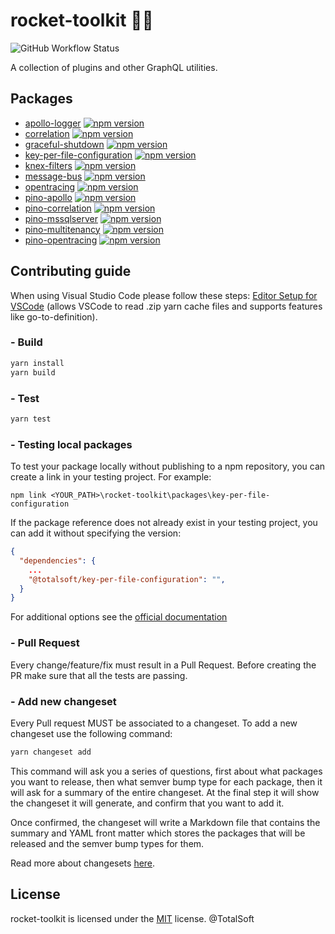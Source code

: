 # rocket-toolkit 👩‍🔧 

![GitHub Workflow Status](https://img.shields.io/github/actions/workflow/status/osstotalsoft/rocket-toolkit/workflows/npm-publish.yaml?branch=main)

A collection of plugins and other GraphQL utilities.

## Packages
  - [apollo-logger](./packages/apollo-logger#readme) [![npm version](https://badge.fury.io/js/@totalsoft%2Fapollo-logger.svg)](https://badge.fury.io/js/@totalsoft%2Fapollo-logger)
  - [correlation](./packages/correlation#readme) [![npm version](https://badge.fury.io/js/@totalsoft%2Fcorrelation.svg)](https://badge.fury.io/js/@totalsoft%2Fcorrelation)
  - [graceful-shutdown](./packages/graceful-shutdown#readme) [![npm version](https://badge.fury.io/js/@totalsoft%2Fgraceful-shutdown.svg)](https://badge.fury.io/js/@totalsoft%2Fgraceful-shutdown)
  - [key-per-file-configuration](./packages/key-per-file-configuration#readme) [![npm version](https://badge.fury.io/js/@totalsoft%2Fkey-per-file-configuration.svg)](https://badge.fury.io/js/@totalsoft%2Fkey-per-file-configuration)
  - [knex-filters](./packages/knex-filters#readme) [![npm version](https://badge.fury.io/js/@totalsoft%2Fknex-filters.svg)](https://badge.fury.io/js/@totalsoft%2Fknex-filters)
  - [message-bus](./packages/message-bus#readme) [![npm version](https://badge.fury.io/js/@totalsoft%2Fmessage-bus.svg)](https://badge.fury.io/js/@totalsoft%2Fmessage-bus)
  - [opentracing](./packages/opentracing#readme) [![npm version](https://badge.fury.io/js/@totalsoft%2Fopentracing.svg)](https://badge.fury.io/js/@totalsoft%2Fopentracing)
  - [pino-apollo](./packages/pino-apollo#readme) [![npm version](https://badge.fury.io/js/@totalsoft%2Fpino-apollo.svg)](https://badge.fury.io/js/@totalsoft%2Fpino-apollo)
  - [pino-correlation](./packages/pino-correlation#readme) [![npm version](https://badge.fury.io/js/@totalsoft%2Fpino-correlation.svg)](https://badge.fury.io/js/@totalsoft%2Fpino-correlation)
  - [pino-mssqlserver](./packages/pino-mssqlserver#readme) [![npm version](https://badge.fury.io/js/@totalsoft%2Fpino-mssqlserver.svg)](https://badge.fury.io/js/@totalsoft%2Fpino-mssqlserver)
  - [pino-multitenancy](./packages/pino-multitenancy#readme) [![npm version](https://badge.fury.io/js/@totalsoft%2Fpino-multitenancy.svg)](https://badge.fury.io/js/@totalsoft%2Fpino-multitenancy)
  - [pino-opentracing](./packages/pino-opentracing#readme) [![npm version](https://badge.fury.io/js/@totalsoft%2Fpino-opentracing.svg)](https://badge.fury.io/js/@totalsoft%2Fpino-opentracing)     

## Contributing guide
When using Visual Studio Code please follow these steps: [Editor Setup for VSCode](https://yarnpkg.com/getting-started/editor-sdks#vscode) (allows VSCode to read .zip yarn cache files and supports features like go-to-definition).
### - Build
```javascript
yarn install
yarn build
```
### - Test
```javascript
yarn test
```

### - Testing local packages
To test your package locally without publishing to a npm repository, you can create a link in your testing project. For example:
```shell
npm link <YOUR_PATH>\rocket-toolkit\packages\key-per-file-configuration
```

If the package reference does not already exist in your testing project, you can add it without specifying the version:
```json
{
  "dependencies": {
    ...
    "@totalsoft/key-per-file-configuration": "",
  }
}
```
For additional options see the [official documentation](https://docs.npmjs.com/cli/v8/commands/npm-link)

### - Pull Request
Every change/feature/fix must result in a Pull Request. Before creating the PR make sure that all the tests are passing.

### - Add new changeset
Every Pull request MUST be associated to a changeset. To add a new changeset use the following command: 
```javascript
yarn changeset add
```
This command will ask you a series of questions, first about what packages you want to release, then what semver bump type for each package, then it will ask for a summary of the entire changeset. At the final step it will show the changeset it will generate, and confirm that you want to add it.

Once confirmed, the changeset will write a Markdown file that contains the summary and YAML front matter which stores the packages that will be released and the semver bump types for them.

Read more about changesets [here](https://github.com/changesets/changesets/blob/main/docs/adding-a-changeset.md).

## License
rocket-toolkit is licensed under the [MIT](LICENSE) license. @TotalSoft

